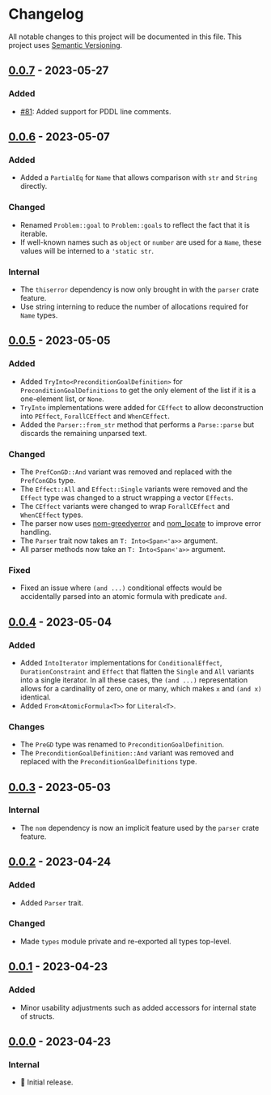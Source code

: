 # Changelog

All notable changes to this project will be documented in this file.
This project uses [Semantic Versioning](https://semver.org/spec/v2.0.0.html).

## [0.0.7] - 2023-05-27

### Added

- [#81](https://github.com/sunsided/pddl-rs/issues/81): Added support for PDDL line comments.

## [0.0.6] - 2023-05-07

### Added

- Added a `PartialEq` for `Name` that allows comparison with `str` and `String` directly.

### Changed

- Renamed `Problem::goal` to `Problem::goals` to reflect the fact that it is iterable.
- If well-known names such as `object` or `number` are used for a `Name`, these values
  will be interned to a `'static str`.

### Internal

- The `thiserror` dependency is now only brought in with the `parser` crate feature.
- Use string interning to reduce the number of allocations required for `Name` types.

## [0.0.5] - 2023-05-05

### Added

- Added `TryInto<PreconditionGoalDefinition>` for `PreconditionGoalDefinitions` to get
  the only element of the list if it is a one-element list, or `None`.
- `TryInto` implementations were added for `CEffect` to allow deconstruction into
  `PEffect`, `ForallCEffect` and `WhenCEffect`.
- Added the `Parser::from_str` method that performs a `Parse::parse` but discards
  the remaining unparsed text.

### Changed

- The `PrefConGD::And` variant was removed and replaced with the `PrefConGDs` type.
- The `Effect::All` and `Effect::Single` variants were removed and the `Effect` type
  was changed to a struct wrapping a vector `Effects`.
- The `CEffect` variants were changed to wrap `ForallCEffect` and `WhenCEffect` types.
- The parser now uses [nom-greedyerror](https://github.com/dalance/nom-greedyerror) and 
  [nom_locate](https://github.com/fflorent/nom_locate) to improve error handling.
- The `Parser` trait now takes an `T: Into<Span<'a>>` argument.
- All parser methods now take an `T: Into<Span<'a>>` argument.

### Fixed

- Fixed an issue where `(and ...)` conditional effects would be accidentally parsed
  into an atomic formula with predicate `and`.

## [0.0.4] - 2023-05-04

### Added

- Added `IntoIterator` implementations for `ConditionalEffect`, `DurationConstraint`
  and `Effect` that flatten the `Single` and `All` variants into a single iterator.
  In all these cases, the `(and ...)` representation allows for a cardinality of
  zero, one or many, which makes `x` and `(and x)` identical.
- Added `From<AtomicFormula<T>>` for `Literal<T>`.

### Changes

- The `PreGD` type was renamed to `PreconditionGoalDefinition`.
- The `PreconditionGoalDefinition::And` variant was removed and replaced with the `PreconditionGoalDefinitions` type.

## [0.0.3] - 2023-05-03

### Internal

- The `nom` dependency is now an implicit feature used by the `parser` crate feature. 

## [0.0.2] - 2023-04-24

### Added

- Added `Parser` trait.

### Changed

- Made `types` module private and re-exported all types top-level.

## [0.0.1] - 2023-04-23

### Added

- Minor usability adjustments such as added accessors for internal state of structs.

## [0.0.0] - 2023-04-23

### Internal

- 🎉 Initial release.

[0.0.7]: https://github.com/sunsided/pddl-rs/releases/tag/0.0.7
[0.0.6]: https://github.com/sunsided/pddl-rs/releases/tag/0.0.6
[0.0.5]: https://github.com/sunsided/pddl-rs/releases/tag/0.0.5
[0.0.4]: https://github.com/sunsided/pddl-rs/releases/tag/0.0.4
[0.0.3]: https://github.com/sunsided/pddl-rs/releases/tag/0.0.3
[0.0.2]: https://github.com/sunsided/pddl-rs/releases/tag/0.0.2
[0.0.1]: https://github.com/sunsided/pddl-rs/releases/tag/0.0.1
[0.0.0]: https://github.com/sunsided/pddl-rs/releases/tag/0.0.0
